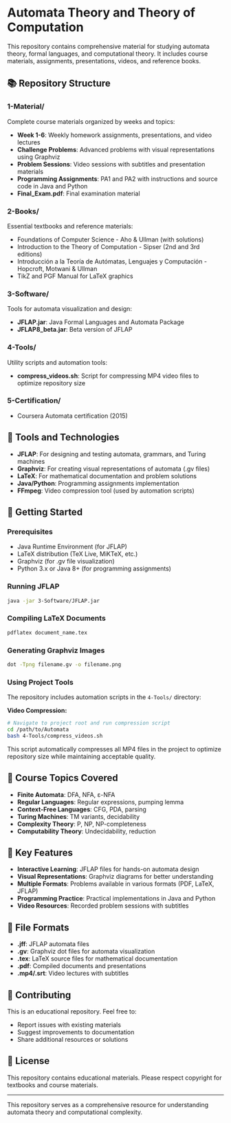 # Automata Theory and Theory of Computation

This repository contains comprehensive material for studying automata theory, formal languages, and computational theory. It includes course materials, assignments, presentations, videos, and reference books.

## 📚 Repository Structure

### 1-Material/

Complete course materials organized by weeks and topics:

- **Week 1-6**: Weekly homework assignments, presentations, and video lectures
- **Challenge Problems**: Advanced problems with visual representations using Graphviz
- **Problem Sessions**: Video sessions with subtitles and presentation materials
- **Programming Assignments**: PA1 and PA2 with instructions and source code in Java and Python
- **Final_Exam.pdf**: Final examination material

### 2-Books/

Essential textbooks and reference materials:

- Foundations of Computer Science - Aho & Ullman (with solutions)
- Introduction to the Theory of Computation - Sipser (2nd and 3rd editions)
- Introducción a la Teoría de Autómatas, Lenguajes y Computación - Hopcroft, Motwani & Ullman
- TikZ and PGF Manual for LaTeX graphics

### 3-Software/

Tools for automata visualization and design:

- **JFLAP.jar**: Java Formal Languages and Automata Package
- **JFLAP8_beta.jar**: Beta version of JFLAP

### 4-Tools/

Utility scripts and automation tools:

- **compress_videos.sh**: Script for compressing MP4 video files to optimize repository size

### 5-Certification/

- Coursera Automata certification (2015)

## 🔧 Tools and Technologies

- **JFLAP**: For designing and testing automata, grammars, and Turing machines
- **Graphviz**: For creating visual representations of automata (.gv files)
- **LaTeX**: For mathematical documentation and problem solutions
- **Java/Python**: Programming assignments implementation
- **FFmpeg**: Video compression tool (used by automation scripts)

## 🚀 Getting Started

### Prerequisites

- Java Runtime Environment (for JFLAP)
- LaTeX distribution (TeX Live, MiKTeX, etc.)
- Graphviz (for .gv file visualization)
- Python 3.x or Java 8+ (for programming assignments)

### Running JFLAP

```bash
java -jar 3-Software/JFLAP.jar
```

### Compiling LaTeX Documents

```bash
pdflatex document_name.tex
```

### Generating Graphviz Images

```bash
dot -Tpng filename.gv -o filename.png
```

### Using Project Tools

The repository includes automation scripts in the `4-Tools/` directory:

**Video Compression:**

```bash
# Navigate to project root and run compression script
cd /path/to/Automata
bash 4-Tools/compress_videos.sh
```

This script automatically compresses all MP4 files in the project to optimize repository size while maintaining acceptable quality.

## 📖 Course Topics Covered

- **Finite Automata**: DFA, NFA, ε-NFA
- **Regular Languages**: Regular expressions, pumping lemma
- **Context-Free Languages**: CFG, PDA, parsing
- **Turing Machines**: TM variants, decidability
- **Complexity Theory**: P, NP, NP-completeness
- **Computability Theory**: Undecidability, reduction

## 🎯 Key Features

- **Interactive Learning**: JFLAP files for hands-on automata design
- **Visual Representations**: Graphviz diagrams for better understanding
- **Multiple Formats**: Problems available in various formats (PDF, LaTeX, JFLAP)
- **Programming Practice**: Practical implementations in Java and Python
- **Video Resources**: Recorded problem sessions with subtitles

## 📝 File Formats

- **.jff**: JFLAP automata files
- **.gv**: Graphviz dot files for automata visualization
- **.tex**: LaTeX source files for mathematical documentation
- **.pdf**: Compiled documents and presentations
- **.mp4/.srt**: Video lectures with subtitles

## 🤝 Contributing

This is an educational repository. Feel free to:

- Report issues with existing materials
- Suggest improvements to documentation
- Share additional resources or solutions

## 📄 License

This repository contains educational materials. Please respect copyright for textbooks and course materials.

---

This repository serves as a comprehensive resource for understanding automata theory and computational complexity.
